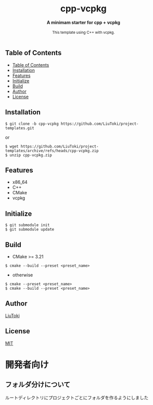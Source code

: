 <h1 align="center">cpp-vcpkg</h1>

<div align="center">
    <strong>A minimam starter for cpp + vcpkg</strong>
</div>

<br/>

<div align="center">
    <sub>
        This template using C++ with vcpkg.
    </sub>
</div>

<br/>

## Table of Contents
- [Table of Contents](#table-of-contents)
- [Installation](#installation)
- [Features](#features)
- [Initialize](#initialize)
- [Build](#build)
- [Author](#author)
- [License](#license)

## Installation
    $ git clone -b cpp-vcpkg https://github.com/LiuToki/project-templates.git

or

    $ wget https://github.com/LiuToki/project-templates/archive/refs/heads/cpp-vcpkg.zip
    $ unzip cpp-vcpkg.zip

## Features
- x86_64
- C++
- CMake
- vcpkg

## Initialize
```
$ git submodule init
$ git submodule update
```

## Build
- CMake >= 3.21
```
$ cmake --build --preset <preset_name>
```

- otherwise
```
$ cmake --preset <preset_name>
$ cmake --build --preset <preset_name>
```

## Author
[LiuToki](https://github.com/LiuToki)

## License
[MIT](./LICENCE)

# 開発者向け
## フォルダ分けについて
ルートディレクトリにプロジェクトごとにフォルダを作るようにしました